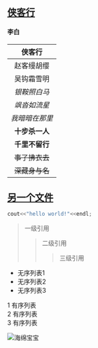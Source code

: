 ## [侠客行](https://baike.baidu.com/item/%E4%BE%A0%E5%AE%A2%E8%A1%8C/12266?fr=aladdin)
#### 李白
 

|     侠客行     |
| :------------: |
|   赵客缦胡缨   |
|   吴钩霜雪明   |
|  *银鞍照白马*  |
|  *飒沓如流星*  |
| *我暗暗在那里* |
| **十步杀一人** |
| **千里不留行** |
| ~~事了拂衣去~~ |
| ~~深藏身与名~~ |

## [另一个文件](README.md)

```C++
cout<<"hello world!"<<endl;
```
>一级引用
>>二级引用
>>>三级引用

* 无序列表1
* 无序列表2
* 无序列表3

1 有序列表<br />
2 有序列表<br />
3 有序列表<br />

![海绵宝宝](https://gimg2.baidu.com/image_search/src=http%3A%2F%2Fimage.cilacila.com%2Fuploads%2F20190108%2F10%2F1546914297-UrXIZOhAft.jpg&refer=http%3A%2F%2Fimage.cilacila.com&app=2002&size=f9999,10000&q=a80&n=0&g=0n&fmt=jpeg?sec=1622207215&t=81ac8eeefbf16c1d4cb519f7cdc466b4)
